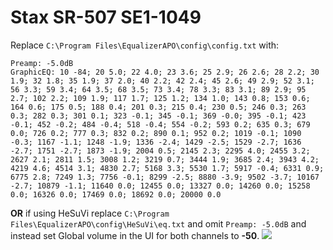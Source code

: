 # Stax SR-507 SE1-1049
Replace `C:\Program Files\EqualizerAPO\config\config.txt` with:
```
Preamp: -5.0dB
GraphicEQ: 10 -84; 20 5.0; 22 4.0; 23 3.6; 25 2.9; 26 2.6; 28 2.2; 30 1.9; 32 1.8; 35 1.9; 37 2.0; 40 2.2; 42 2.4; 45 2.6; 49 2.9; 52 3.1; 56 3.3; 59 3.4; 64 3.5; 68 3.5; 73 3.4; 78 3.3; 83 3.1; 89 2.9; 95 2.7; 102 2.2; 109 1.9; 117 1.7; 125 1.2; 134 1.0; 143 0.8; 153 0.6; 164 0.6; 175 0.5; 188 0.4; 201 0.3; 215 0.4; 230 0.5; 246 0.3; 263 0.3; 282 0.3; 301 0.1; 323 -0.1; 345 -0.1; 369 -0.0; 395 -0.1; 423 -0.1; 452 -0.2; 484 -0.4; 518 -0.4; 554 -0.2; 593 0.2; 635 0.3; 679 0.0; 726 0.2; 777 0.3; 832 0.2; 890 0.1; 952 0.2; 1019 -0.1; 1090 -0.3; 1167 -1.1; 1248 -1.9; 1336 -2.4; 1429 -2.5; 1529 -2.7; 1636 -2.7; 1751 -2.7; 1873 -1.9; 2004 0.5; 2145 2.3; 2295 4.0; 2455 3.2; 2627 2.1; 2811 1.5; 3008 1.2; 3219 0.7; 3444 1.9; 3685 2.4; 3943 4.2; 4219 4.6; 4514 3.1; 4830 2.7; 5168 3.3; 5530 1.7; 5917 -0.4; 6331 0.9; 6775 2.8; 7249 1.3; 7756 -0.1; 8299 -2.5; 8880 -3.9; 9502 -3.7; 10167 -2.7; 10879 -1.1; 11640 0.0; 12455 0.0; 13327 0.0; 14260 0.0; 15258 0.0; 16326 0.0; 17469 0.0; 18692 0.0; 20000 0.0
```
**OR** if using HeSuVi replace `C:\Program Files\EqualizerAPO\config\HeSuVi\eq.txt` and omit `Preamp: -5.0dB` and instead set Global volume in the UI for both channels to **-50**.
![](https://raw.githubusercontent.com/jaakkopasanen/AutoEq/master/results/Innerfidelity%202017/innerfidelity/onear/Stax%20SR-507%20SE1-1049/Stax%20SR-507%20SE1-1049.png)